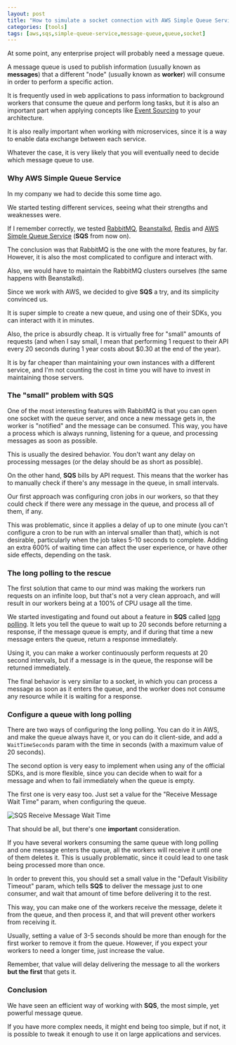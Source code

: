 ```yaml
---
layout: post
title: "How to simulate a socket connection with AWS Simple Queue Service"
categories: [tools]
tags: [aws,sqs,simple-queue-service,message-queue,queue,socket]
---
```


At some point, any enterprise project will probably need a message queue.

A message queue is used to publish information (usually known as **messages**) that a different "node" (usually known as **worker**) will consume in order to perform a specific action.

It is frequently used in web applications to pass information to background workers that consume the queue and perform long tasks, but it is also an important part when applying concepts like [Event Sourcing](https://martinfowler.com/eaaDev/EventSourcing.html) to your architecture.

It is also really important when working with microservices, since it is a way to enable data exchange between each service.

Whatever the case, it is very likely that you will eventually need to decide which message queue to use.

### Why AWS Simple Queue Service

In my company we had to decide this some time ago.

We started testing different services, seeing what their strengths and weaknesses were.

If I remember correctly, we tested [RabbitMQ](https://www.rabbitmq.com/), [Beanstalkd](https://kr.github.io/beanstalkd/), [Redis](https://redis.io/) and [AWS Simple Queue Service](https://aws.amazon.com/sqs/) (**SQS** from now on).

The conclusion was that RabbitMQ is the one with the more features, by far. However, it is also the most complicated to configure and interact with.

Also, we would have to maintain the RabbitMQ clusters ourselves (the same happens with Beanstalkd).

Since we work with AWS, we decided to give **SQS** a try, and its simplicity convinced us.

It is super simple to create a new queue, and using one of their SDKs, you can interact with it in minutes.

Also, the price is absurdly cheap. It is virtually free for "small" amounts of requests (and when I say small, I mean that performing 1 request to their API every 20 seconds during 1 year costs about $0.30 at the end of the year).

It is by far cheaper than maintaining your own instances with a different service, and I'm not counting the cost in time you will have to invest in maintaining those servers.

### The "small" problem with SQS

One of the most interesting features with RabbitMQ is that you can open one socket with the queue server, and once a new message gets in, the worker is "notified" and the message can be consumed. This way, you have a process which is always running, listening for a queue, and processing messages as soon as possible.

This is usually the desired behavior. You don't want any delay on processing messages (or the delay should be as short as possible).

On the other hand, **SQS** bills by API request. This means that the worker has to manually check if there's any message in the queue, in small intervals.

Our first approach was configuring cron jobs in our workers, so that they could check if there were any message in the queue, and process all of them, if any.

This was problematic, since it applies a delay of up to one minute (you can't configure a cron to be run with an interval smaller than that), which is not desirable, particularly when the job takes 5-10 seconds to complete. Adding an extra 600% of waiting time can affect the user experience, or have other side effects, depending on the task.

### The long polling to the rescue

The first solution that came to our mind was making the workers run requests on an infinite loop, but that's not a very clean approach, and will result in our workers being at a 100% of CPU usage all the time.

We started investigating and found out about a feature in **SQS** called [long polling](https://docs.aws.amazon.com/AWSSimpleQueueService/latest/SQSDeveloperGuide/sqs-long-polling.html). It lets you tell the queue to wait up to 20 seconds before returning a response, if the message queue is empty, and if during that time a new message enters the queue, return a response immediately.

Using it, you can make a worker continuously perform requests at 20 second intervals, but if a message is in the queue, the response will be returned immediately.

The final behavior is very similar to a socket, in which you can process a message as soon as it enters the queue, and the worker does not consume any resource while it is waiting for a response.

### Configure a queue with long polling

There are two ways of configuring the long polling. You can do it in AWS, and make the queue always have it, or you can do it client-side, and add a `WaitTimeSeconds` param with the time in seconds (with a maximum value of 20 seconds).

The second option is very easy to implement when using any of the official SDKs, and is more flexible, since you can decide when to wait for a message and when to fail immediately when the queue is empty.

The first one is very easy too. Just set a value for the "Receive Message Wait Time" param, when configuring the queue.

![SQS Receive Message Wait Time](https://docs.aws.amazon.com/AWSSimpleQueueService/latest/SQSDeveloperGuide/images/AWS_Console_Create_New_Queue_Dialog_Receive.png)

That should be all, but there's one **important** consideration.

If you have several workers consuming the same queue with long polling and one message enters the queue, all the workers will receive it until one of them deletes it. This is usually problematic, since it could lead to one task being processed more than once.

In order to prevent this, you should set a small value in the "Default Visibility Timeout" param, which tells **SQS** to deliver the message just to one consumer, and wait that amount of time before delivering it to the rest.

This way, you can make one of the workers receive the message, delete it from the queue, and then process it, and that will prevent other workers from receiving it.

Usually, setting a value of 3-5 seconds should be more than enough for the first worker to remove it from the queue. However, if you expect your workers to need a longer time, just increase the value.

Remember, that value will delay delivering the message to all the workers **but the first** that gets it.

### Conclusion

We have seen an efficient way of working with **SQS**, the most simple, yet powerful message queue.

If you have more complex needs, it might end being too simple, but if not, it is possible to tweak it enough to use it on large applications and services.

